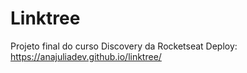 # Linktree
 
Projeto final do curso Discovery da Rocketseat
Deploy: https://anajuliadev.github.io/linktree/
